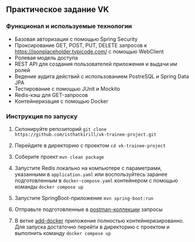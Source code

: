 ## Практическое задание VK

### Функционал и используемые технологии

- Базовая авторизация с помощью Spring Security
- Проксирование GET, POST, PUT, DELETE запросов к https://jsonplaceholder.typicode.com/ с помощью WebClient
- Ролевая модель доступа
- REST API для создания пользователей приложения и выдачи им ролей
- Ведение аудита действий с использованием PostreSQL и Spring Data JPA
- Тестирование с помощью JUnit и Mockito
- Redis-кэш для GET-запросов
- Контейнеризация с помощью Docker

### Инструкция по запуску

1. Склонируйте репозиторий `git clone https://github.com/isthatkirill/vk-trainee-project.git`

2. Перейдите в директорию с проектом `cd vk-trainee-project`

3. Соберите проект `mvn clean package`

4. Запустите Redis локально на компьютере с параметрами, указанными в `application.yaml` или воспользуйтесь заранее подготовленным в `docker-compose.yaml` контейнером c помощью команды `docker compose up`

5. Запустите SpringBoot-приложение `mvn spring-boot:run`

6. Отправьте подготовленные в [postman-коллекции](https://github.com/isthatkirill/vk-trainee-project/blob/main/postman/requests.json) запросы

7. В ветке [add-docker](https://github.com/isthatkirill/vk-trainee-project/tree/add-docker) приложение полностью контейнеризированно. Для запуска достаточно перейти в директорию с проектом и выполнить команду `docker compose up`
